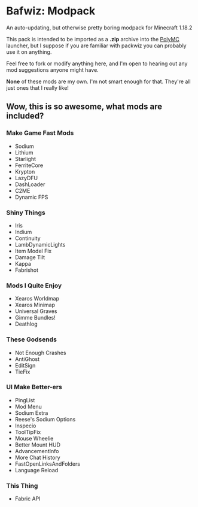 # Bafwiz: Modpack
An auto-updating, but otherwise pretty boring modpack for Minecraft 1.18.2

This pack is intended to be imported as a **.zip** archive into the [PolyMC](https://github.com/PolyMC/PolyMC) launcher, but I suppose if you are familiar with packwiz you can probably use it on anything.

Feel free to fork or modify anything here, and I'm open to hearing out any mod suggestions anyone might have. 

**None** of these mods are my own. I'm not smart enough for that. They're all just ones that I really like!

## Wow, this is so awesome, what mods are included?

### Make Game Fast Mods
* Sodium
* Lithium
* Starlight
* FerriteCore
* Krypton
* LazyDFU
* DashLoader
* C2ME
* Dynamic FPS
### Shiny Things
* Iris
* Indium
* Continuity
* LambDynamicLights
* Item Model Fix
* Damage Tilt
* Kappa
* Fabrishot
### Mods I Quite Enjoy
* Xearos Worldmap
* Xearos Minimap
* Universal Graves
* Gimme Bundles!
* Deathlog
### These Godsends
* Not Enough Crashes
* AntiGhost
* EditSign
* TieFix
### UI Make Better-ers
* PingList
* Mod Menu 
* Sodium Extra
* Reese's Sodium Options
* Inspecio
* ToolTipFix
* Mouse Wheelie
* Better Mount HUD
* AdvancementInfo
* More Chat History
* FastOpenLinksAndFolders
* Language Reload
### This Thing
* Fabric API
